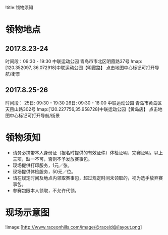 !title:领物须知

# 领物地点

## 2017.8.23-24
时间段：09:30 - 19:30
中联运动公园 青岛市市北区明霞路37号
!map:[120.352097, 36.072918]中联运动公园【明霞路】
点击地图中心标记可打开导航/街景

## 2017.8.25-26
时间段：
     25日: 09:30 - 19:30
     26日: 09:30 - 18:00
中联运动公园 青岛市黄岛区天目山路302号
!map:[120.227756,35.958728]中联运动公园【黄岛店】
点击地图中心标记可打开导航/街景


# 领物须知
* 请务必携带本人身份证（报名时提供的有效证件）体检证明、完赛证明。以上三项，缺一不可，否则不予发放赛事包。
* 现场提供打印服务，1元／张。
* 现场提供体检服务，50元／位。
* 请在规定时间及地点内领取赛事包，超过规定时间未领取的，视为选手放弃赛事包。
* 参赛包限本人领取，不允许代领。

# 现场示意图
!image:[http://www.raceonhills.com/image/@raceid@/layout.png]


 
